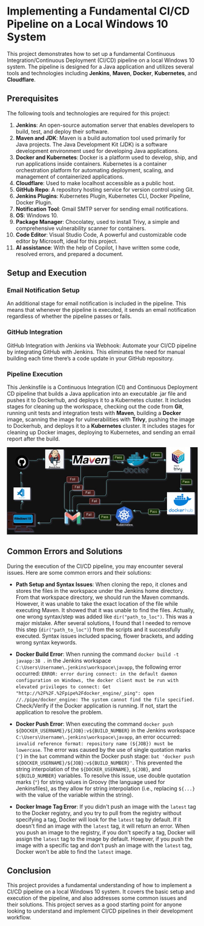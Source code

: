  #  **Implementing a Fundamental CI/CD Pipeline on a Local Windows 10 System** 

This project demonstrates how to set up a fundamental Continuous Integration/Continuous Deployment (CI/CD) pipeline on a local Windows 10 system. The pipeline is designed for a Java application and utilizes several tools and technologies including **Jenkins**, **Maven**, **Docker**, **Kubernetes**, and **Cloudflare**.

## **Prerequisites**

The following tools and technologies are required for this project:

1. **Jenkins**: An open-source automation server that enables developers to build, test, and deploy their software.
2. **Maven and JDK**: Maven is a build automation tool used primarily for Java projects. The Java Development Kit (JDK) is a software development environment used for developing Java applications.
3. **Docker and Kubernetes**: Docker is a platform used to develop, ship, and run applications inside containers. Kubernetes is a container orchestration platform for automating deployment, scaling, and management of containerized applications.
4. **Cloudflare**: Used to make localhost accessible as a public host.
5. **GitHub Repo**: A repository hosting service for version control using Git.
6. **Jenkins Plugins**: Kubernetes Plugin, Kubernetes CLI, Docker Pipeline, Docker Plugin.
7. **Notification Tool**: Gmail SMTP server for sending email notifications.
8. **OS**: Windows 10.
9. **Package Manager**: Chocolatey, used to install Trivy, a simple and comprehensive vulnerability scanner for containers.
10. **Code Editor**: Visual Studio Code, A powerful and customizable code editor by Microsoft, ideal for this project.
11. **AI assistance**: With the help of Copilot, I have written some code, resolved errors, and prepared a document.

## **Setup and Execution**

### **Email Notification Setup**

An additional stage for email notification is included in the pipeline. This means that whenever the pipeline is executed, it sends an email notification regardless of whether the pipeline passes or fails. 

### **GitHub Integration**

GitHub Integration with Jenkins via Webhook: Automate your CI/CD pipeline by integrating GitHub with Jenkins. This eliminates the need for manual building each time there’s a code update in your GitHub repository. 

### **Pipeline Execution**

This Jenkinsfile is a Continuous Integration (CI) and Continuous Deployment CD pipeline that builds a Java application into an executable .jar file and pushes it to Dockerhub, and deploys it to a Kubernetes cluster. It includes stages for cleaning up the workspace, checking out the code from **Git**, running unit tests and integration tests with **Maven**, building a **Docker** image, scanning the image for vulnerabilities with **Trivy**,  pushing the image to Dockerhub, and deploys it to a **Kubernetes** cluster. It includes stages for cleaning up Docker images, deploying to Kubernetes, and sending an email report after the build.

   ![](Project_notes/CICD.jpg) 

## **Common Errors and Solutions**

During the execution of the CI/CD pipeline, you may encounter several issues. Here are some common errors and their solutions:

- **Path Setup and Syntax Issues**: When cloning the repo, it clones and stores the files in the workspace under the Jenkins home directory. From that workspace directory, we should run the Maven commands. However, it was unable to take the exact location of the file while executing Maven. It showed that it was unable to find the files. Actually, one wrong syntax/step was added like `dir("path_to_loc")`. This was a major mistake. After several solutions, I found that I needed to remove this step (`dir("path_to_loc")`) from the scripts and it successfully executed. Syntax issues included spacing, flower brackets, and adding wrong syntax keywords.

- **Docker Build Error**: When running the command `docker build -t javapp:38 .` in the Jenkins workspace `C:\Users\Username\.jenkins\workspace\javapp`, the following error occurred: `ERROR: error during connect: in the default daemon configuration on Windows, the docker client must be run with elevated privileges to connect: Get "http://%2F%2F.%2Fpipe%2Fdocker_engine/_ping": open //./pipe/docker_engine: The system cannot find the file specified.` Check/Verify if the Docker application is running. If not, start the application to resolve the problem.

- **Docker Push Error**: When executing the command `docker push ${DOCKER_USERNAME}/${JOB}:v${BUILD_NUMBER}` in the Jenkins workspace `C:\Users\Username\.jenkins\workspace\javapp`, an error occurred: `invalid reference format: repository name (${JOB}) must be lowercase`. The error was caused by the use of single quotation marks (`'`) in the `bat` command within the Docker push stage: `bat 'docker push ${DOCKER_USERNAME}/${JOB}:v${BUILD_NUMBER}'`. This prevented the string interpolation of the `${DOCKER_USERNAME}`, `${JOB}`, and `${BUILD_NUMBER}` variables. To resolve this issue, use double quotation marks (`"`) for string values in Groovy (the language used for Jenkinsfiles), as they allow for string interpolation (i.e., replacing `${...}` with the value of the variable within the string).

- **Docker Image Tag Error**: If you didn't push an image with the `latest` tag to the Docker registry, and you try to pull from the registry without specifying a tag, Docker will look for the `latest` tag by default. If it doesn't find an image with the `latest` tag, it will return an error. When you push an image to the registry, if you don't specify a tag, Docker will assign the `latest` tag to the image by default. However, if you push the image with a specific tag and don't push an image with the `latest` tag, Docker won't be able to find the `latest` image.

## **Conclusion**

This project provides a fundamental understanding of how to implement a CI/CD pipeline on a local Windows 10 system. It covers the basic setup and execution of the pipeline, and also addresses some common issues and their solutions. This project serves as a good starting point for anyone looking to understand and implement CI/CD pipelines in their development workflow.
